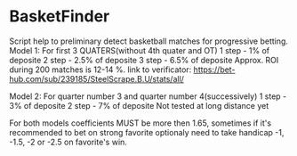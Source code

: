 # BasketFinder
Script help to preliminary detect basketball matches for progressive betting.
Model 1: For first 3 QUATERS(without 4th quater and OT)
1 step - 1% of deposite
2 step - 2.5% of deposite
3 step - 6.5% of deposite
Approx. ROI during 200 matches is 12-14 %.
link to verificator: https://bet-hub.com/sub/239185/SteelScrape.B.U/stats/all/


Model 2: For quarter number 3 and quarter number 4(successively)
1 step - 3% of deposite
2 step - 7% of deposite
Not tested at long distance yet

For both models coefficients MUST be more then 1.65, sometimes if it's recommended to bet on strong favorite optionaly need to take 
handicap -1, -1.5, -2 or -2.5 on favorite's win.

